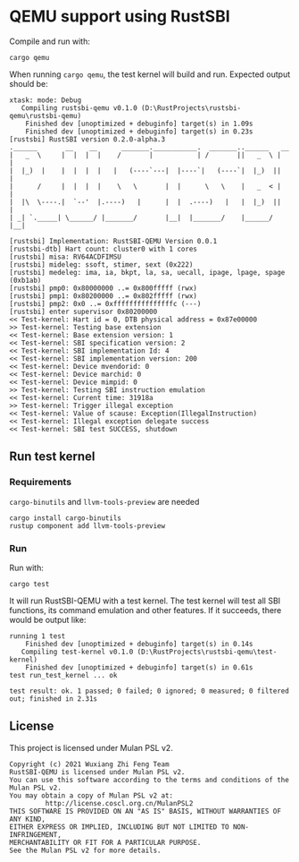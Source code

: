 # QEMU support using RustSBI

Compile and run with:

```shell
cargo qemu
```

When running `cargo qemu`, the test kernel will build and run. Expected output should be:

```
xtask: mode: Debug
   Compiling rustsbi-qemu v0.1.0 (D:\RustProjects\rustsbi-qemu\rustsbi-qemu)
    Finished dev [unoptimized + debuginfo] target(s) in 1.09s
    Finished dev [unoptimized + debuginfo] target(s) in 0.23s
[rustsbi] RustSBI version 0.2.0-alpha.3
.______       __    __      _______.___________.  _______..______   __
|   _  \     |  |  |  |    /       |           | /       ||   _  \ |  |
|  |_)  |    |  |  |  |   |   (----`---|  |----`|   (----`|  |_)  ||  |
|      /     |  |  |  |    \   \       |  |      \   \    |   _  < |  |
|  |\  \----.|  `--'  |.----)   |      |  |  .----)   |   |  |_)  ||  |
| _| `._____| \______/ |_______/       |__|  |_______/    |______/ |__|

[rustsbi] Implementation: RustSBI-QEMU Version 0.0.1
[rustsbi-dtb] Hart count: cluster0 with 1 cores
[rustsbi] misa: RV64ACDFIMSU
[rustsbi] mideleg: ssoft, stimer, sext (0x222)
[rustsbi] medeleg: ima, ia, bkpt, la, sa, uecall, ipage, lpage, spage (0xb1ab)
[rustsbi] pmp0: 0x80000000 ..= 0x800fffff (rwx)
[rustsbi] pmp1: 0x80200000 ..= 0x802fffff (rwx)
[rustsbi] pmp2: 0x0 ..= 0xfffffffffffffffc (---)
[rustsbi] enter supervisor 0x80200000
<< Test-kernel: Hart id = 0, DTB physical address = 0x87e00000
>> Test-kernel: Testing base extension
<< Test-kernel: Base extension version: 1
<< Test-kernel: SBI specification version: 2
<< Test-kernel: SBI implementation Id: 4
<< Test-kernel: SBI implementation version: 200
<< Test-kernel: Device mvendorid: 0
<< Test-kernel: Device marchid: 0
<< Test-kernel: Device mimpid: 0
>> Test-kernel: Testing SBI instruction emulation
<< Test-kernel: Current time: 31918a
>> Test-kernel: Trigger illegal exception
<< Test-kernel: Value of scause: Exception(IllegalInstruction)
<< Test-kernel: Illegal exception delegate success
<< Test-kernel: SBI test SUCCESS, shutdown
```

## Run test kernel

### Requirements

`cargo-binutils` and `llvm-tools-preview` are needed

```
cargo install cargo-binutils
rustup component add llvm-tools-preview
```

### Run

Run with:

```shell
cargo test
```

It will run RustSBI-QEMU with a test kernel. The test kernel will test all SBI functions, 
its command emulation and other features. If it succeeds, there would be output like:

```
running 1 test
    Finished dev [unoptimized + debuginfo] target(s) in 0.14s
   Compiling test-kernel v0.1.0 (D:\RustProjects\rustsbi-qemu\test-kernel)
    Finished dev [unoptimized + debuginfo] target(s) in 0.61s
test run_test_kernel ... ok

test result: ok. 1 passed; 0 failed; 0 ignored; 0 measured; 0 filtered out; finished in 2.31s
```

## License 

This project is licensed under Mulan PSL v2.

```text
Copyright (c) 2021 Wuxiang Zhi Feng Team
RustSBI-QEMU is licensed under Mulan PSL v2.
You can use this software according to the terms and conditions of the Mulan PSL v2.
You may obtain a copy of Mulan PSL v2 at:
         http://license.coscl.org.cn/MulanPSL2
THIS SOFTWARE IS PROVIDED ON AN "AS IS" BASIS, WITHOUT WARRANTIES OF ANY KIND,
EITHER EXPRESS OR IMPLIED, INCLUDING BUT NOT LIMITED TO NON-INFRINGEMENT,
MERCHANTABILITY OR FIT FOR A PARTICULAR PURPOSE.
See the Mulan PSL v2 for more details.
```
